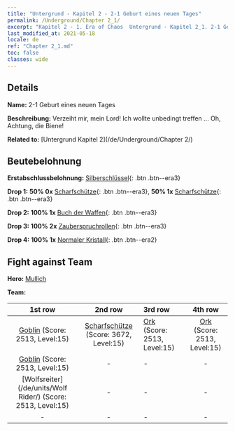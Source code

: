 ```yaml
---
title: "Untergrund - Kapitel 2 - 2-1 Geburt eines neuen Tages"
permalink: /Underground/Chapter 2_1/
excerpt: "Kapitel 2 - 1. Era of Chaos  Untergrund - Kapitel 2_1. 2-1 Geburt eines neuen Tages"
last_modified_at: 2021-05-18
locale: de
ref: "Chapter 2_1.md"
toc: false
classes: wide
---
```


## Details

 **Name:** 2-1 Geburt eines neuen Tages

 **Beschreibung:** Verzeiht mir, mein Lord! Ich wollte unbedingt treffen ... Oh, Achtung, die Biene!

 **Related to:** [Untergrund Kapitel 2](/de/Underground/Chapter 2/)

## Beutebelohnung

 **Erstabschlussbelohnung:** [Silberschlüssel](/ItemsDE/con_693/){: .btn .btn--era3}

 **Drop 1:** **50% 0x** [Scharfschütze](/ItemsDE/unt_191/){: .btn .btn--era3}, **50% 1x** [Scharfschütze](/ItemsDE/unt_191/){: .btn .btn--era3}

 **Drop 2:** **100% 1x** [Buch der Waffen](/ItemsDE/mat_18/){: .btn .btn--era3}

 **Drop 3:** **100% 2x** [Zauberspruchrollen](/ItemsDE/con_694/){: .btn .btn--era3}

 **Drop 4:** **100% 1x** [Normaler Kristall](/ItemsDE/mat_11/){: .btn .btn--era2}


## Fight against Team
 **Hero:** [Mullich](/de/heroes/Mullich/)

 **Team:**


  | 1st row | 2nd row | 3rd row | 4th row |
  |:----:|:----:|:----|:----:|
  | [Goblin](/de/units/Goblin/) (Score: 2513, Level:15)  | [Scharfschütze](/de/units/Marksman/) (Score: 3672, Level:15)  | [Ork](/de/units/Orc/) (Score: 2513, Level:15)  | [Ork](/de/units/Orc/) (Score: 2513, Level:15)  |
  | [Goblin](/de/units/Goblin/) (Score: 2513, Level:15)  | - | - | - |
  | [Wolfsreiter](/de/units/Wolf Rider/) (Score: 2513, Level:15)  | - | - | - |
  | - | - | - | - |



